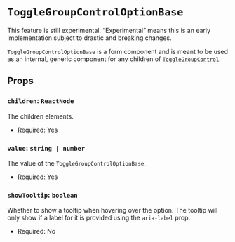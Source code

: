 # `ToggleGroupControlOptionBase`

<div class="callout callout-alert">
This feature is still experimental. “Experimental” means this is an early implementation subject to drastic and breaking changes.
</div>

`ToggleGroupControlOptionBase` is a form component and is meant to be used as an internal, generic component for any children of [`ToggleGroupControl`](/packages/components/src/toggle-group-control/toggle-group-control/README.md).

## Props

### `children`: `ReactNode`

The children elements.

-   Required: Yes

### `value`: `string | number`

The value of the `ToggleGroupControlOptionBase`.

-   Required: Yes

### `showTooltip`: `boolean`

Whether to show a tooltip when hovering over the option. The tooltip will only show if a label for it is provided using the `aria-label` prop.

-   Required: No

